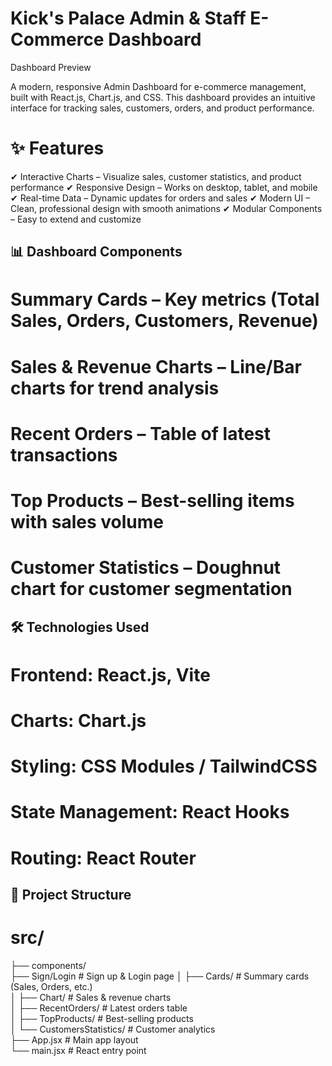 # Kick's Palace Admin & Staff E-Commerce Dashboard
Dashboard Preview

A modern, responsive Admin Dashboard for e-commerce management, built with React.js, Chart.js, and CSS. This dashboard provides an intuitive interface for tracking sales, customers, orders, and product performance.

# ✨ Features
✔ Interactive Charts – Visualize sales, customer statistics, and product performance
✔ Responsive Design – Works on desktop, tablet, and mobile
✔ Real-time Data – Dynamic updates for orders and sales
✔ Modern UI – Clean, professional design with smooth animations
✔ Modular Components – Easy to extend and customize

## 📊 Dashboard Components
# Summary Cards – Key metrics (Total Sales, Orders, Customers, Revenue)

# Sales & Revenue Charts – Line/Bar charts for trend analysis

# Recent Orders – Table of latest transactions

# Top Products – Best-selling items with sales volume

# Customer Statistics – Doughnut chart for customer segmentation

## 🛠 Technologies Used
# Frontend: React.js, Vite

# Charts: Chart.js

# Styling: CSS Modules / TailwindCSS 

# State Management: React Hooks

# Routing: React Router 

## 📂 Project Structure

# src/  
├── components/  
    ├── Sign/Login        # Sign up & Login page
│   ├── Cards/           # Summary cards (Sales, Orders, etc.)  
│   ├── Chart/           # Sales & revenue charts  
│   ├── RecentOrders/    # Latest orders table  
│   ├── TopProducts/     # Best-selling products  
│   └── CustomersStatistics/ # Customer analytics  
├── App.jsx             # Main app layout  
└── main.jsx           # React entry point  
